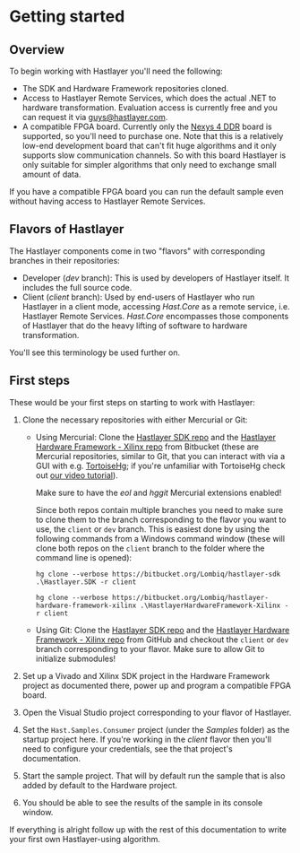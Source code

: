 # Getting started



## Overview

To begin working with Hastlayer you'll need the following:

- The SDK and Hardware Framework repositories cloned.
- Access to Hastlayer Remote Services, which does the actual .NET to hardware transformation. Evaluation access is currently free and you can request it via [guys@hastlayer.com](mailto:guys@hastlayer.com).
- A compatible FPGA board. Currently only the [Nexys 4 DDR](http://store.digilentinc.com/nexys-4-ddr-artix-7-fpga-trainer-board-recommended-for-ece-curriculum/) board is supported, so you'll need to purchase one. Note that this is a relatively low-end development board that can't fit huge algorithms and it only supports slow communication channels. So with this board Hastlayer is only suitable for simpler algorithms that only need to exchange small amount of data.

If you have a compatible FPGA board you can run the default sample even without having access to Hastlayer Remote Services.


## Flavors of Hastlayer

The Hastlayer components come in two "flavors" with corresponding branches in their repositories:

- Developer (*dev* branch): This is used by developers of Hastlayer itself. It includes the full source code.
- Client (*client* branch): Used by end-users of Hastlayer who run Hastlayer in a client mode, accessing *Hast.Core* as a remote service, i.e. Hastlayer Remote Services. *Hast.Core* encompasses those components of Hastlayer that do the heavy lifting of software to hardware transformation.

You'll see this terminology be used further on.


## First steps

These would be your first steps on starting to work with Hastlayer:

1. Clone the necessary repositories with either Mercurial or Git:
    - Using Mercurial: Clone the [Hastlayer SDK repo](https://bitbucket.org/Lombiq/hastlayer-sdk) and the [Hastlayer Hardware Framework - Xilinx repo](https://bitbucket.org/Lombiq/hastlayer-hardware-framework-xilinx) from Bitbucket (these are Mercurial repositories, similar to Git, that you can interact with via a GUI with e.g. [TortoiseHg](https://tortoisehg.bitbucket.io/); if you're unfamiliar with TortoiseHg check out [our video tutorial](https://www.youtube.com/watch?v=sbRxMXVEDc0)).

        Make sure to have the *eol* and *hggit* Mercurial extensions enabled!

        Since both repos contain multiple branches you need to make sure to clone them to the branch corresponding to the flavor you want to use, the `client` or `dev` branch. This is easiest done by using the following commands from a Windows command window (these will clone both repos on the `client` branch to the folder where the command line is opened):

        `hg clone --verbose https://bitbucket.org/Lombiq/hastlayer-sdk .\Hastlayer.SDK -r client`

        `hg clone --verbose https://bitbucket.org/Lombiq/hastlayer-hardware-framework-xilinx .\HastlayerHardwareFramework-Xilinx -r client`
    - Using Git: Clone the [Hastlayer SDK repo](https://github.com/Lombiq/Hastlayer-SDK) and the [Hastlayer Hardware Framework - Xilinx repo](https://github.com/Lombiq/Hastlayer-Hardware-Framework---Xilinx) from GitHub and checkout the `client` or `dev` branch corresponding to your flavor. Make sure to allow Git to initialize submodules!

2. Set up a Vivado and Xilinx SDK project in the Hardware Framework project as documented there, power up and program a compatible FPGA board.
3. Open the Visual Studio project corresponding to your flavor of Hastlayer.
4. Set the `Hast.Samples.Consumer` project (under the *Samples* folder) as the startup project here. If you're working in the *client* flavor then you'll need to configure your credentials, see the that project's documentation.
5. Start the sample project. That will by default run the sample that is also added by default to the Hardware project.
6. You should be able to see the results of the sample in its console window.

If everything is alright follow up with the rest of this documentation to write your first own Hastlayer-using algorithm.